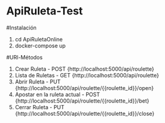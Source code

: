 # ApiRuleta-Test

#Instalación

1. cd ApiRuletaOnline
2. docker-compose up

#URl-Métodos
1. Crear Ruleta - POST {http://localhost:5000/api/roulette}
2. Lista de Ruletas - GET {http://localhost:5000/api/roulette}
3. Abrir Ruleta - PUT {http://localhost:5000/api/roulette/{{roulette_id}}/open}
4. Apostar en la ruleta actual - POST {http://localhost:5000/api/roulette/{{roulette_id}}/bet}
5. Cerrar Ruleta - PUT {http://localhost:5000/api/roulette/{{roulette_id}}/close}
